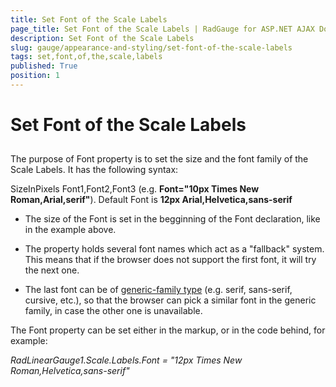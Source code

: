 ```yaml
---
title: Set Font of the Scale Labels
page_title: Set Font of the Scale Labels | RadGauge for ASP.NET AJAX Documentation
description: Set Font of the Scale Labels
slug: gauge/appearance-and-styling/set-font-of-the-scale-labels
tags: set,font,of,the,scale,labels
published: True
position: 1
---
```


# Set Font of the Scale Labels



## 

The purpose of Font property is to set the size and the font family of the Scale Labels. It has the following syntax:

SizeInPixels Font1,Font2,Font3 (e.g. **Font="10px Times New Roman,Arial,serif"**). Default Font is **12px Arial,Helvetica,sans-serif**

* The size of the Font is set in the begginning of the Font declaration, like in the example above.

* The property holds several font names which act as a "fallback" system. This means that if the browser does not support the first font, it will try the next one.

* The last font can be of [generic-family type](http://en.wikipedia.org/wiki/Font_family_%28HTML%29#Generic_font_families) (e.g. serif, sans-serif, cursive, etc.), so that the browser can pick a similar font in the generic family, in case the other one is unavailable.

The Font property can be set either in the markup, or in the code behind, for example:

*RadLinearGauge1.Scale.Labels.Font = "12px Times New Roman,Helvetica,sans-serif"*
